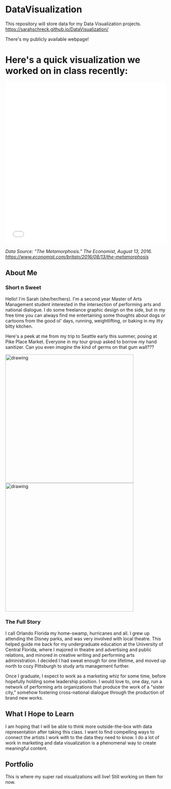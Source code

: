 # DataVisualization
This repository will store data for my Data Visualization projects.
https://sarahschreck.github.io/DataVisualization/

There's my publicly available webpage! 

# Here's a quick visualization we worked on in class recently:
<iframe title="Jeremy Corbyn Facebook Clout" aria-label="Bar Chart" id="datawrapper-chart-f9fy6" src="//datawrapper.dwcdn.net/f9fy6/1/" scrolling="no" frameborder="0" style="width: 0; min-width: 100% !important; border: none;" height="503"></iframe><script type="text/javascript">!function(){"use strict";window.addEventListener("message",function(a){if(void 0!==a.data["datawrapper-height"])for(var e in a.data["datawrapper-height"]){var t=document.getElementById("datawrapper-chart-"+e)||document.querySelector("iframe[src*='"+e+"']");t&&(t.style.height=a.data["datawrapper-height"][e]+"px")}})}();</script>

*Data Source: “The Metamorphosis.” The Economist, August 13, 2016. https://www.economist.com/britain/2016/08/13/the-metamorphosis*


## **About Me**
### Short n Sweet
Hello! I'm Sarah (she/her/hers). I'm a second year Master of Arts Management student interested in the intersection of performing arts and national dialogue. I do some freelance graphic design on the side, but in my free time you can always find me entertaining some thoughts about dogs or cartoons from the good ol' days, running, weightlifting, or baking in my itty bitty kitchen.

Here's a peek at me from my trip to Seattle early this summer, posing at Pike Place Market. Everyone in my tour group asked to borrow my hand sanitizer. Can you even *imagine* the kind of germs on that gum wall???

<img src="https://i.imgur.com/R6mSbuc.jpg" alt="drawing" width="400"/> <img src="https://i.imgur.com/hgxYKPk.jpg" alt="drawing" width="400"/>

### The Full Story
I call Orlando Florida my home-swamp, hurricanes and all. I grew up attending the Disney parks, and was very involved with local theatre. This helped guide me back for my undergraduate education at the University of Central Florida, where I majored in theatre and advertising and public relations, and minored in creative writing and performing arts administration. I decided I had sweat enough for one lifetime, and moved up north to cozy Pittsburgh to study arts management further.

Once I graduate, I expect to work as a marketing whiz for some time, before hopefully holding some leadership position. I would love to, one day, run a network of performing arts organizations that produce the work of a "sister city," somehow fostering cross-national dialogue through the production of brand new works.

## **What I Hope to Learn**
I am hoping that I will be able to think more outside-the-box with data representation after taking this class. I want to find compelling ways to connect the artists I work with to the data they need to know. I do a lot of work in marketing and data visualization is a phenomenal way to create meaningful content.

## **Portfolio**
This is where my super rad visualizations will live! Still working on them for now.
